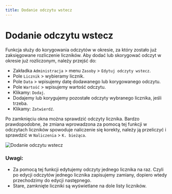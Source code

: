 ```yaml
---
title: Dodanie odczytu wstecz
---
```

# Dodanie odczytu wstecz

Funkcja służy do korygowania odczytów w okresie, za który zostało już zaksięgowane rozliczenie liczników. Aby dodać lub skorygować odczyt w okresie już rozliczonym, należy przejść do:

- Zakładka `Administracja` > menu `Zasoby` > `Edytuj odczyty wstecz`.
- Pole `Licznik` > wybieramy licznik.
- Pole `Data` > wpisujemy datę dodawanego lub korygowanego odczytu.
- Pole `Wartość` > wpisujemy wartość odczytu.
- Klikamy: `Dodaj`.
- Dodajemy lub korygujemy pozostałe odczyty wybranego licznika, jeśli trzeba.
- Klikamy: `Zatwierdź`.

Po zamknięciu okna można sprawdzić odczyty licznika. Bardzo prawdopodobne, że zmiana wprowadzona za pomocą tej funkcji w odczytach liczników spowoduje naliczenie się korekty, należy ją przeliczyć i sprawdzić w `Naliczenia` > `K. bieżąca`.

![Dodanie odczytu wstecz](odczytwstecz.gif)

### Uwagi:

- Za pomocą tej funkcji edytujemy odczyty jednego licznika na raz. Czyli po edycji odczytów jednego licznika zapisujemy zamiany, dopiero wtedy przechodzimy do edycji następnego.
- Stare, zamknięte liczniki są wyświetlane na dole listy liczników.